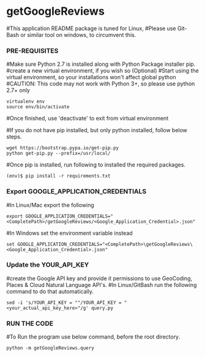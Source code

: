 # getGoogleReviews
#This application README package is tuned for Linux, 
#Please use Git-Bash or similar tool on windows, to circumvent this.


### PRE-REQUISITES
#Make sure Python 2.7 is installed along with Python Package installer pip.
#create a new virtual environment, if you wish so (Optional)
#Start using the virtual environment, so your installations won't affect global python
#CAUTION: This code may not work with Python 3+, so please use python 2.7+ only
```
virtualenv env
source env/bin/activate
```
#Once finished, use 'deactivate' to exit from virtual environment

#If you do not have pip installed, but only python installed, follow below steps.
```
wget https://bootstrap.pypa.io/get-pip.py
python get-pip.py --prefix=/usr/local/
```

#Once pip is installed, run following to installed the required packages.
```
(env)$ pip install -r requirements.txt
```
### Export GOOGLE_APPLICATION_CREDENTIALS
#In Linux/Mac export the following
```
export GOOGLE_APPLICATION_CREDENTIALS="<CompletePath>/getGoogleReviews/<Google_Application_Credential>.json"
```
#In Windows set the environment variable instead
```
set GOOGLE_APPLICATION_CREDENTIALS="<CompletePath>\getGoogleReviews\<Google_Application_Credential>.json"
```

### Update the YOUR_API_KEY
#create the Google API key and provide it permissions to use GeoCoding, Places & Cloud Natural Language API's.
#In Linux/GitBash run the following command to do that automatically.
```
sed -i 's/YOUR_API_KEY = ""/YOUR_API_KEY = "<your_actual_api_key_here>"/g' query.py
```

### RUN THE CODE
#To Run the program use below command, before the root directory.
```
python -m getGoogleReviews.query
```
